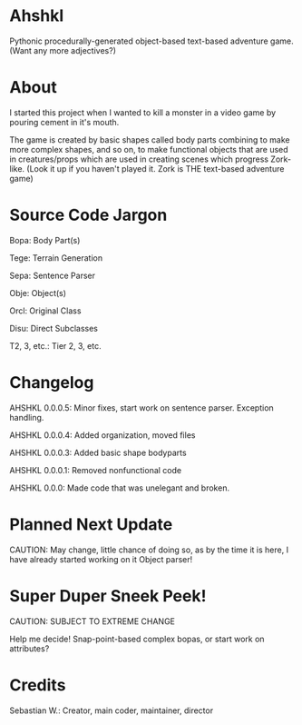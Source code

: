 Ahshkl
======

Pythonic procedurally-generated object-based text-based adventure game. (Want any more adjectives?)

About
=====
I started this project when I wanted to kill a monster in a video game by pouring cement in it's mouth.

The game is created by basic shapes called body parts combining to make more complex shapes, and so on, to make functional objects that are used in creatures/props which are used in creating scenes which progress Zork-like. (Look it up if you haven't played it. Zork is THE text-based adventure game)

Source Code Jargon
==================
Bopa: Body Part(s)

Tege: Terrain Generation

Sepa: Sentence Parser

Obje: Object(s)

Orcl: Original Class

Disu: Direct Subclasses

T2, 3, etc.: Tier 2, 3, etc.

Changelog
=========
AHSHKL 0.0.0.5:
Minor fixes, start work on sentence parser. Exception handling.

AHSHKL 0.0.0.4:
Added organization, moved files

AHSHKL 0.0.0.3:
Added basic shape bodyparts

AHSHKL 0.0.0.1:
Removed nonfunctional code

AHSHKL 0.0.0:
Made code that was unelegant and broken.

Planned Next Update
===================
CAUTION: May change, little chance of doing so, as by the time it is here, I have already started working on it
Object parser!

Super Duper Sneek Peek!
=======================
CAUTION: SUBJECT TO EXTREME CHANGE

Help me decide! Snap-point-based complex bopas, or start work on attributes?

Credits
=======
Sebastian W.: Creator, main coder, maintainer, director
